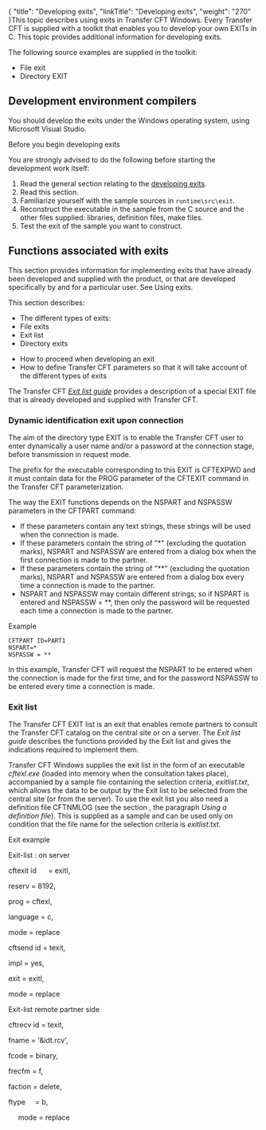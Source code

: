{
    "title": "Developing  exits",
    "linkTitle": "Developing exits",
    "weight": "270"
}This topic describes using exits
in Transfer CFT Windows. Every Transfer CFT is supplied
with a toolkit that enables you to develop your own EXITs
in C. This topic provides additional information
for developing exits.

The following source examples are supplied in the toolkit:

- File exit
- Directory EXIT

## Development environment compilers

You should develop the exits under the Windows operating system, using
Microsoft Visual Studio.

Before you begin developing exits

You are strongly advised to do the following before starting the development
work itself:

1. Read the general section relating to
    the [developing exits](../../../../../app_integration_intro/managing_exits).
1. Read this section.
1. Familiarize yourself with the sample sources in `runtime\src\exit`.
1. Reconstruct the executable
    in the sample from the C source and the other files supplied: libraries,
    definition files, make files.
1. Test the exit of the sample
    you want to construct.

<span id="Functions_associated_with_exits"></span>

## Functions associated with exits

This section provides information for implementing exits that have already been developed and supplied with
the product, or that are developed specifically by and for a particular
user. See Using exits.

This section describes:

- The different types of exits:
- File exits
- Exit list
- Directory exits

<!-- -->

- How to proceed
    when developing an exit
- How to define Transfer
    CFT parameters so that it will take account of the different types of
    exits

The Transfer CFT *[Exit list guide](#Developing_exits)* provides a
description of a special EXIT file that is already developed
and supplied with Transfer CFT.

<span id="Dynamic_identification_exit_upon_connection"></span>

### Dynamic identification exit upon connection

The aim of the directory type EXIT is to enable the Transfer CFT user
to enter dynamically a user name and/or a password at the connection stage,
before transmission in request mode.

The prefix for the executable corresponding to this EXIT is CFTEXPWD
and it must contain data for the PROG parameter of the CFTEXIT command
in the Transfer CFT parameterization.

The way the EXIT functions depends on the NSPART and NSPASSW parameters
in the CFTPART command:

- If these parameters
    contain any text strings, these strings will be used when the connection
    is made.
- If these parameters
    contain the string of "\*" (excluding the quotation marks), NSPART
    and NSPASSW are entered from a dialog box when the first connection is
    made to the partner.
- If these parameters
    contain the string of "\*\*" (excluding the quotation marks),
    NSPART and NSPASSW are entered from a dialog box every time a connection
    is made to the partner.
- NSPART and NSPASSW
    may contain different strings; so if NSPART is entered and NSPASSW = \*\*,
    then only the password will be requested each time a connection is made
    to the partner.  

Example  

`CFTPART ID=PART1`  
`NSPART=*`  
`NSPASSW = **`  

In this example, Transfer CFT will request the NSPART
to be entered when the connection is made for the first time, and for
the password NSPASSW to be entered every time a connection is made.

<span id="Exit_list"></span>

### Exit list

The Transfer CFT EXIT list is an exit that enables remote partners to consult the Transfer
CFT catalog on the central site or on a server. The *Exit list guide* describes the functions provided by
the Exit list and gives the indications required to implement them.

Transfer CFT Windows supplies the exit list in the form
of an executable *cftexl.exe* (loaded into memory when the consultation
takes place), accompanied by a sample file containing the selection criteria,
*exitlist.txt*, which allows the data to be output by the Exit list
to be selected from the central site (or from the server). To use the exit list you also need a definition file CFTNMLOG (see
the section , the paragraph *Using
a definition file*). This is supplied as a sample and can be used only
on condition that the file name for the selection criteria is *exitlist.txt.*

Exit example

Exit-list
: on server

cftexit id      = exitl,

reserv = 8192,

prog = cftexl,

language = c,

mode = replace

cftsend id = texit,

impl = yes,

exit = exitl,

mode = replace

Exit-list remote partner side

cftrecv id = texit,

fname = '&idt.rcv',

fcode = binary,

frecfm = f,

faction = delete,  
  
ftype     = b,

     mode = replace

 
